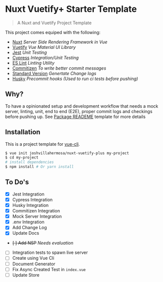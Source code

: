 # Nuxt Vuetify+ Starter Template
> A Nuxt and Vuetify Project Template

This project comes equiped with the following:
* [Nuxt](https://nuxtjs.org/) _Server Side Rendering Framework in Vue_
* [Vuetify](https://vuetifyjs.com/en/) _Vue Material UI Library_
* [Jest](https://jestjs.io/docs/en/getting-started) _Unit Testing_
* [Cypress](https://www.cypress.io/) _Integration/Unit Testing_
* [ES Lint](https://eslint.org/) _Linting Utility_
* [Commitizen](https://github.com/commitizen/cz-cli) _To write better commit messages_
* [Standard Version](https://github.com/conventional-changelog/standard-version) _Genertate Change logs_
* [Husky](https://github.com/commitizen/cz-cli) _Precommit hooks (Used to run ci tests before pushing)_

## Why?
To have a opinionated setup and development workflow that needs a mock server, linting, unit, end to end (E2E), proper commit logs and checkings before pushing up. See [Package READEME](./template/README.md) template for more details

## Installation
This is a project template for [vue-cli](https://github.com/vuejs/vue-cli).

``` bash
$ vue init joshvillahermosa/nuxt-vuetify-plus my-project  
$ cd my-project
# install dependencies
$ npm install # Or yarn install
```


## To Do's
- [x] Jest Integration
- [x] Cypress Integration
- [x] Husky Integration
- [x] Commitizen Integration
- [x] Mock Server Integration
- [x] .env Integration
- [x] Add Change Log
- [x] Update Docs
- ~~[ ] Add NSP~~ _Needs evaluation_
- [ ] Integration tests to spawn live server
- [ ] Create using Vue Cli
- [ ] Document Generator
- [ ] Fix Async Created Test in `index.vue`
- [ ] Update Store
